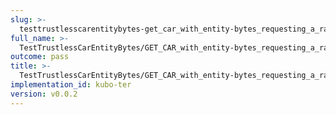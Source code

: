 ```yaml
---
slug: >-
  testtrustlesscarentitybytes-get_car_with_entity-bytes_requesting_a_range_from_the_end_of_a_file_(format-car)-header_accept-ranges
full_name: >-
  TestTrustlessCarEntityBytes/GET_CAR_with_entity-bytes_requesting_a_range_from_the_end_of_a_file_(format=car)/Header_Accept-Ranges
outcome: pass
title: >-
  TestTrustlessCarEntityBytes/GET_CAR_with_entity-bytes_requesting_a_range_from_the_end_of_a_file_(format=car)/Header_Accept-Ranges
implementation_id: kubo-ter
version: v0.0.2
---
```


